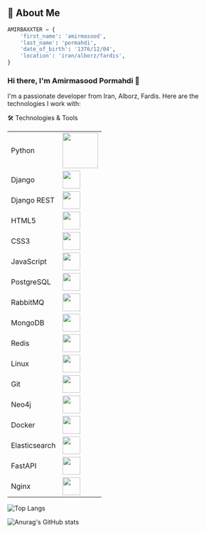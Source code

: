 ## 🚀 About Me
```python
AMIRBAXXTER = {
    'first_name': 'amirmasood',
    'last_name': 'pormahdi',
    'date_of_birth': '1376/12/04',
    'location': 'iran/alborz/fardis',
}
```
### Hi there, I'm Amirmasood Pormahdi 👋
I'm a passionate developer from Iran, Alborz, Fardis. Here are the technologies I work with:

🛠️ Technologies & Tools

<table>
  <tr>
    <td>Python</td>
    <td><img src="https://cdn.jsdelivr.net/gh/devicons/devicon@latest/icons/python/python-original.svg" width="80" height="80"/></td>
  </tr>
  <tr>
    <td>Django</td>
    <td><img src="https://cdn.jsdelivr.net/gh/devicons/devicon@latest/icons/django/django-plain.svg" width="40" height="40"/></td>
  </tr>
  <tr>
    <td>Django REST</td>
    <td><img src="https://cdn.jsdelivr.net/gh/devicons/devicon@latest/icons/djangorest/djangorest-original-wordmark.svg" width="40" height="40"/></td>
  </tr>
  <tr>
    <td>HTML5</td>
    <td><img src="https://cdn.jsdelivr.net/gh/devicons/devicon@latest/icons/html5/html5-plain-wordmark.svg" width="40" height="40"/></td>
  </tr>
  <tr>
    <td>CSS3</td>
    <td><img src="https://cdn.jsdelivr.net/gh/devicons/devicon@latest/icons/css3/css3-plain-wordmark.svg" width="40" height="40"/></td>
  </tr>
  <tr>
    <td>JavaScript</td>
    <td><img src="https://cdn.jsdelivr.net/gh/devicons/devicon@latest/icons/javascript/javascript-original.svg" width="40" height="40"/></td>
  </tr>
  <tr>
    <td>PostgreSQL</td>
    <td><img src="https://cdn.jsdelivr.net/gh/devicons/devicon@latest/icons/postgresql/postgresql-original.svg" width="40" height="40"/></td>
  </tr>
  <tr>
    <td>RabbitMQ</td>
    <td><img src="https://cdn.jsdelivr.net/gh/devicons/devicon@latest/icons/rabbitmq/rabbitmq-original.svg" width="40" height="40"/></td>
  </tr>
  <tr>
    <td>MongoDB</td>
    <td><img src="https://cdn.jsdelivr.net/gh/devicons/devicon@latest/icons/mongodb/mongodb-original-wordmark.svg" width="40" height="40"/></td>
  </tr>
  <tr>
    <td>Redis</td>
    <td><img src="https://cdn.jsdelivr.net/gh/devicons/devicon@latest/icons/redis/redis-original-wordmark.svg" width="40" height="40"/></td>
  </tr>
  <tr>
    <td>Linux</td>
    <td><img src="https://cdn.jsdelivr.net/gh/devicons/devicon@latest/icons/linux/linux-original.svg" width="40" height="40"/></td>
  </tr>
  <tr>
    <td>Git</td>
    <td><img src="https://cdn.jsdelivr.net/gh/devicons/devicon@latest/icons/git/git-original-wordmark.svg" width="40" height="40"/></td>
  </tr>
  <tr>
    <td>Neo4j</td>
    <td><img src="https://cdn.jsdelivr.net/gh/devicons/devicon@latest/icons/neo4j/neo4j-original-wordmark.svg" width="40" height="40"/></td>
  </tr>
  <tr>
    <td>Docker</td>
    <td><img src="https://cdn.jsdelivr.net/gh/devicons/devicon@latest/icons/docker/docker-original-wordmark.svg" width="40" height="40"/></td>
  </tr>
  <tr>
    <td>Elasticsearch</td>
    <td><img src="https://cdn.jsdelivr.net/gh/devicons/devicon@latest/icons/elasticsearch/elasticsearch-original-wordmark.svg" width="40" height="40"/></td>
  </tr>
  <tr>
    <td>FastAPI</td>
    <td><img src="https://cdn.jsdelivr.net/gh/devicons/devicon@latest/icons/fastapi/fastapi-original-wordmark.svg" width="40" height="40"/></td>
  </tr>
  <tr>
    <td>Nginx</td>
    <td><img src="https://cdn.jsdelivr.net/gh/devicons/devicon@latest/icons/nginx/nginx-original.svg" width="40" height="40"/></td>
  </tr>
</table>



![Top Langs](https://github-readme-stats.vercel.app/api/top-langs/?username=AMIRBAXXTER)

![Anurag's GitHub stats](https://github-readme-stats.vercel.app/api?username=AMIRBAXXTER&show_icons=true&theme=blue_navy)
